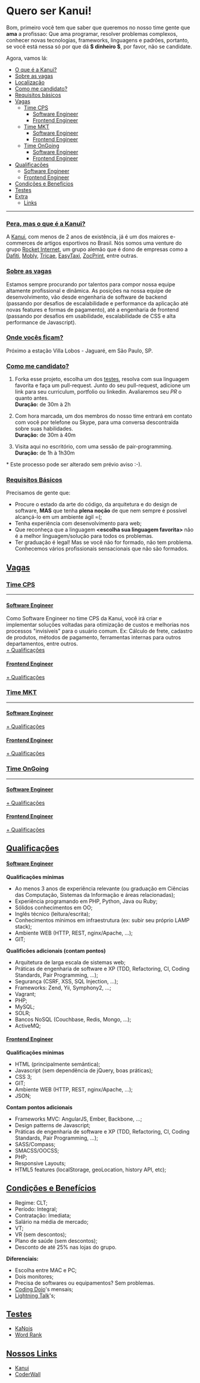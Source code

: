 # Quero ser Kanui!

Bom, primeiro você tem que saber que queremos no nosso time gente que **ama** a profissao: Que ama programar, resolver problemas complexos, conhecer novas tecnologias, frameworks, linguagens e padrões, portanto, se você está nessa só por que dá **$ dinheiro $**, por favor, não se candidate.

Agora, vamos lá:

* [O que é a Kanui?](#pera-mas-o-que--a-kanui)
* [Sobre as vagas](#sobre-as-vagas)
* [Localização](#onde-vocs-ficam)
* [Como me candidato?](#como-me-candidato)
* [Requisitos básicos](#requisitos-bsicos)
* [Vagas](#vagas)
	* [Time CPS](#time-cps)
		* [Software Engineer](#software-engineer)
		* [Frontend Engineer](#frontend-engineer)
	* [Time MKT](#time-mkt)
		* [Software Engineer](#software-engineer-1)
		* [Frontend Engineer](#frontend-engineer-1)
	* [Time OnGoing](#time-ongoing)
		* [Software Engineer](#software-engineer-2)
		* [Frontend Engineer](#frontend-engineer-2)
* [Qualificações](#qualificaes)
	* [Software Engineer](#software-engineer-3)
	* [Frontend Engineer](#frontend-engineer-3)
* [Condições e Benefícios](#condies-e-benefcios)
* [Testes](#testes)
* [Extra](#extra)
	* [Links](#nossos-links)

-------
### [Pera, mas o que é a Kanui?](id:OqueEhAKanui)
A [Kanui](http://www.kanui.com.br), com menos de 2 anos de existência, já é um dos maiores e-commerces de artigos esportivos no Brasil. Nós somos uma venture do grupo [Rocket Internet](http://www.rocket-internet.de), um grupo alemão que é dono de empresas como a [Dafiti](http://www.dafiti.com.br), [Mobly](http://www.mobly.com.br), [Tricae](http://www.tricae.com.br), [EasyTaxi](http://www.easytaxi.com.br), [ZocPrint](http://www.zocprint.com.br), entre outras.

### [Sobre as vagas](id:SobreAsVagas)
Estamos sempre procurando por talentos para compor nossa equipe altamente profissional e dinâmica. As posições na nossa equipe de desenvolvimento, vão desde engenharia de software de backend (passando por desafios de escalabilidade e performance da aplicação até novas features e formas de pagamento), até a engenharia de frontend (passando por desafios em usabilidade, escalabilidade de CSS e alta performance de Javascript). 


### [Onde vocês ficam?](id:Localizacao)
Próximo a estação Villa Lobos - Jaguaré, em São Paulo, SP.


### [Como me candidato?](id:ComoMeCandidato)
1. Forka esse projeto, escolha um dos [testes](#Testes), resolva com sua linguagem favorita e faça um pull-request. Junto do seu pull-request, adicione um link para seu curriculum, portfolio ou linkedin. Avaliaremos seu *PR* o quanto antes.<br />
**Duração:** de 30m à 2h

2. Com hora marcada, um dos membros do nosso time entrará em contato com você por telefone ou Skype, para uma conversa descontraída sobre suas habilidades.<br />
**Duração:** de 30m à 40m

3. Visita aqui no escritório, com uma sessão de pair-programming.<br />
**Duração:** de 1h à 1h30m

\* Este processo pode ser alterado sem prévio aviso :-).

### [Requisitos Básicos](id:RequisitosBasicos)
Precisamos de gente que:

* Procure o estado da arte do código, da arquitetura e do design de software, **MAS** que tenha **plena noção** de que nem sempre é possível alcançá-lo em um ambiente ágil =(;
* Tenha experiência com desenvolvimento para web;
* Que reconheça que a linguagem **&lt;escolha sua linguagem favorita&gt;** não é a melhor linguagem/solução para todos os problemas.
* Ter graduação é legal! Mas se você não for formado, não tem problema. Conhecemos vários profissionais sensacionais que não são formados.


## [Vagas](id:Vagas)
### [Time CPS](id:Vagas-CPS)
----
#### [Software Engineer](id:Vagas-CPS-SE)
Como Software Engineer no time CPS da Kanui, você irá criar e implementar soluções voltadas para otimização de custos e melhorias nos processos "invisíveis" para o usuário comum. Ex: Cálculo de frete, cadastro de produtos, métodos de pagamento, ferramentas internas para outros departamentos, entre outros.
<br />[+ Qualificações](#Qualificacoes-SE)

#### [Frontend Engineer](id:Vagas-CPS-FE)
[+ Qualificações](#Qualificacoes-FE)
### [Time MKT](id:Vagas-MKT)
----
#### [Software Engineer](id:Vagas-MKT-SE)
[+ Qualificações](#Qualificacoes-SE)

#### [Frontend Engineer](id:Vagas-MKT-FE)
[+ Qualificações](#Qualificacoes-FE)
### [Time OnGoing](id:Vagas-OG)
----
#### [Software Engineer](id:Vagas-OG-SE)
[+ Qualificações](#Qualificacoes-SE)

#### [Frontend Engineer](id:Vagas-OG-FE)
[+ Qualificações](#Qualificacoes-FE)

## [Qualificações](id:Qualificacoes)
#### [Software Engineer](id:Qualificacoes-SE)
**Qualificações mínimas**

* Ao menos 3 anos de experiência relevante (ou graduação em Ciências das Computação, Sistemas da Informação e áreas relacionadas);
* Experiência programando em PHP, Python, Java ou Ruby;
* Sólidos conhecimentos em OO;
* Inglês técnico (leitura/escrita);
* Conhecimentos mínimos em infraestrutura (ex: subir seu próprio LAMP stack);
* Ambiente WEB (HTTP, REST, nginx/Apache, ...);
* GIT;

**Qualificões adicionais (contam pontos)**

* Arquitetura de larga escala de sistemas web;
* Práticas de engenharia de software e XP (TDD, Refactoring, CI, Coding Standards, Pair Programming, ...);
* Segurança (CSRF, XSS, SQL Injection, ...);
* Frameworks: Zend, Yii, Symphony2, ...;
* Vagrant;
* PHP;
* MySQL;
* SOLR;
* Bancos NoSQL (Couchbase, Redis, Mongo, ...);
* ActiveMQ;

#### [Frontend Engineer](id:Qualificacoes-FE)
**Qualificações mínimas**

* HTML (principalmente semântica);
* Javascript (sem dependência de jQuery, boas práticas);
* CSS 3;
* GIT;
* Ambiente WEB (HTTP, REST, nginx/Apache, ...);
* JSON;

**Contam pontos adicionais**

* Frameworks MVC: AngularJS, Ember, Backbone, ...;
* Design patterns de Javascript; 
* Práticas de engenharia de software e XP (TDD, Refactoring, CI, Coding Standards, Pair Programming, ...);
* SASS/Compass;
* SMACSS/OOCSS;
* PHP;
* Responsive Layouts;
* HTML5 features (localStorage, geoLocation, history API, etc);


## [Condições e Benefícios](id:CondicoesEBeneficios)
* Regime: CLT;
* Período: Integral;
* Contratação: Imediata;
* Salário na média de mercado;
* VT;
* VR (sem descontos);
* Plano de saúde (sem descontos);
* Desconto de até 25% nas lojas do grupo.

**Diferenciais:**

* Escolha entre MAC e PC;
* Dois monitores;
* Precisa de softwares ou equipamentos? Sem problemas.
* [Coding Dojo](http://codingdojo.org/cgi-bin/wiki.pl?WhatIsCodingDojo)'s mensais;
* [Lightning Talk](http://en.wikipedia.org/wiki/Lightning_talk)'s;

## [Testes](id:Testes)
* [KaNois](https://github.com/Kanui/QueroSerKanui/tree/master/testes/kanois)
* [Word Rank](https://github.com/Kanui/QueroSerKanui/tree/master/testes/word-rank)


## [Nossos Links](id:Extra-Links)
* [Kanui](http://www.kanui.com.br/)
* [CoderWall](https://coderwall.com/team/kanui)